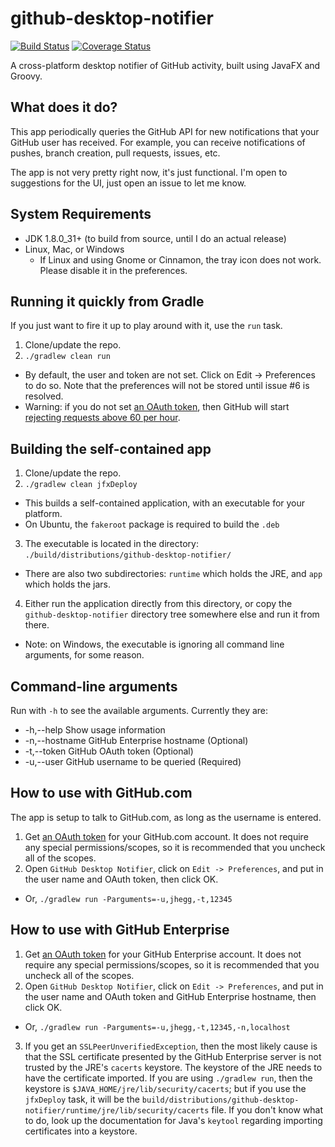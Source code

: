 # github-desktop-notifier

[![Build Status](https://travis-ci.org/jhegg/github-desktop-notifier.svg)](https://travis-ci.org/jhegg/github-desktop-notifier)
[![Coverage Status](https://coveralls.io/repos/jhegg/github-desktop-notifier/badge.svg)](https://coveralls.io/r/jhegg/github-desktop-notifier)

A cross-platform desktop notifier of GitHub activity, built using JavaFX and Groovy.

## What does it do?

This app periodically queries the GitHub API for new notifications that your GitHub user has received. For example, you can receive notifications of pushes, branch creation, pull requests, issues, etc.

The app is not very pretty right now, it's just functional. I'm open to suggestions for the UI, just open an issue to let me know.

## System Requirements

* JDK 1.8.0_31+ (to build from source, until I do an actual release)
* Linux, Mac, or Windows
  * If Linux and using Gnome or Cinnamon, the tray icon does not work. Please disable it in the preferences.

## Running it quickly from Gradle

If you just want to fire it up to play around with it, use the `run` task.

1. Clone/update the repo.
2. `./gradlew clean run`
  * By default, the user and token are not set. Click on Edit -> Preferences to do so. Note that the preferences will not be stored until issue #6 is resolved.
  * Warning: if you do not set [an OAuth token](https://help.github.com/articles/creating-an-access-token-for-command-line-use/), then GitHub will start [rejecting requests above 60 per hour](https://developer.github.com/v3/#rate-limiting).

## Building the self-contained app

1. Clone/update the repo.
2. `./gradlew clean jfxDeploy`
  * This builds a self-contained application, with an executable for your platform.
  * On Ubuntu, the `fakeroot` package is required to build the `.deb`
3. The executable is located in the directory: `./build/distributions/github-desktop-notifier/`
  * There are also two subdirectories: `runtime` which holds the JRE, and `app` which holds the jars.
4. Either run the application directly from this directory, or copy the `github-desktop-notifier` directory tree somewhere else and run it from there.
  * Note: on Windows, the executable is ignoring all command line arguments, for some reason.

## Command-line arguments

Run with `-h` to see the available arguments. Currently they are:
* -h,--help             Show usage information
* -n,--hostname <arg>   GitHub Enterprise hostname (Optional)
* -t,--token <arg>      GitHub OAuth token (Optional)
* -u,--user <arg>       GitHub username to be queried (Required)

## How to use with GitHub.com

The app is setup to talk to GitHub.com, as long as the username is entered.

1. Get [an OAuth token](https://help.github.com/articles/creating-an-access-token-for-command-line-use/) for your GitHub.com account. It does not require any special permissions/scopes, so it is recommended that you uncheck all of the scopes.
2. Open `GitHub Desktop Notifier`, click on `Edit -> Preferences`, and put in the user name and OAuth token, then click OK.
  * Or, `./gradlew run -Parguments=-u,jhegg,-t,12345`

## How to use with GitHub Enterprise

1. Get [an OAuth token](https://help.github.com/articles/creating-an-access-token-for-command-line-use/) for your GitHub Enterprise account. It does not require any special permissions/scopes, so it is recommended that you uncheck all of the scopes.
2. Open `GitHub Desktop Notifier`, click on `Edit -> Preferences`, and put in the user name and OAuth token and GitHub Enterprise hostname, then click OK.
  * Or, `./gradlew run -Parguments=-u,jhegg,-t,12345,-n,localhost`
3. If you get an `SSLPeerUnverifiedException`, then the most likely cause is that the SSL certificate presented by the GitHub Enterprise server is not trusted by the JRE's `cacerts` keystore. The keystore of the JRE needs to have the certificate imported. If you are using `./gradlew run`, then the keystore is `$JAVA_HOME/jre/lib/security/cacerts`; but if you use the `jfxDeploy` task, it will be the `build/distributions/github-desktop-notifier/runtime/jre/lib/security/cacerts` file. If you don't know what to do, look up the documentation for Java's `keytool` regarding importing certificates into a keystore.
